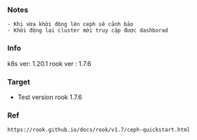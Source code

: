 ###  Notes
```
- Khi vừa khởi động lên ceph sẽ cảnh bảo
- Khởi động lại cluster mới truy cập được dashborad

```

### Info
k8s ver: 1.20.1
rook ver : 1.7.6

### Target
- Test version rook 1.7.6

### Ref
```
https://rook.github.io/docs/rook/v1.7/ceph-quickstart.html

```